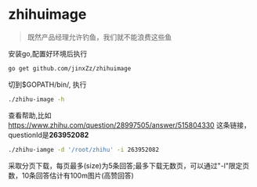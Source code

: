 # zhihuimage

> 既然产品经理允许钓鱼，我们就不能浪费这些鱼

安装go,配置好环境后执行
```bash
go get github.com/jinxZz/zhihuimage
```
切到$GOPATH/bin/, 执行
```bash
./zhihu-image -h
```
查看帮助,比如<https://www.zhihu.com/question/28997505/answer/515804330> 这条链接，questionId是**263952082**
```bash
./zhihu-iamge -d '/root/zhihu' -i 263952082
```
采取分页下载，每页最多(size)为5条回答;最多下载无数页，可以通过"-l"限定页数，10条回答估计有100m图片(高赞回答)
